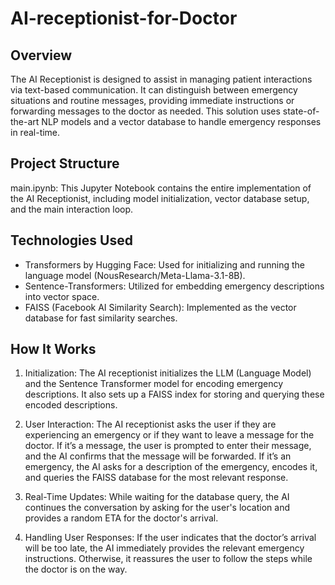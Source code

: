 # AI-receptionist-for-Doctor
## Overview
The AI Receptionist is designed to assist in managing patient interactions via text-based communication. It can distinguish between emergency situations and routine messages, providing immediate instructions or forwarding messages to the doctor as needed. This solution uses state-of-the-art NLP models and a vector database to handle emergency responses in real-time.

## Project Structure
main.ipynb: This Jupyter Notebook contains the entire implementation of the AI Receptionist, including model initialization, vector database setup, and the main interaction loop.

## Technologies Used
- Transformers by Hugging Face: Used for initializing and running the language model (NousResearch/Meta-Llama-3.1-8B).
- Sentence-Transformers: Utilized for embedding emergency descriptions into vector space.
- FAISS (Facebook AI Similarity Search): Implemented as the vector database for fast similarity searches.

## How It Works
1. Initialization: The AI receptionist initializes the LLM (Language Model) and the Sentence Transformer model for encoding emergency
   descriptions. It also sets up a FAISS index for storing and querying these encoded descriptions.

2. User Interaction:
   The AI receptionist asks the user if they are experiencing an emergency or if they want to leave a message for the doctor.
   If it’s a message, the user is prompted to enter their message, and the AI confirms that the message will be forwarded.
   If it’s an emergency, the AI asks for a description of the emergency, encodes it, and queries the FAISS database for the most relevant
   response.
3. Real-Time Updates: While waiting for the database query, the AI continues the conversation by asking for the user's location and provides a random ETA for the doctor's arrival.

4. Handling User Responses:
   If the user indicates that the doctor’s arrival will be too late, the AI immediately provides the relevant emergency instructions.
   Otherwise, it reassures the user to follow the steps while the doctor is on the way.
